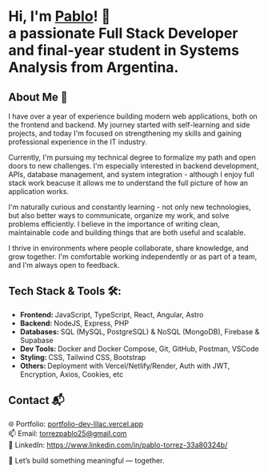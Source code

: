 # Hi, I'm <a href="https://www.linkedin.com/in/pablo-torrez-33a80324b/">Pablo<a/>! 👋 </br> <b>a passionate Full Stack Developer and final-year student in Systems Analysis from Argentina. </b>

## About Me 🚀
I have over a year of experience building modern web applications, both on the frontend and backend. My journey started with self-learning and side projects, and today I'm focused on strengthening my skills and gaining professional experience in the IT industry.

Currently, I'm pursuing my technical degree to formalize my path and open doors to new challenges. I'm especially interested in backend development, APIs, database management, and system integration - although I enjoy full stack work beacuse it allows me to understand the full picture of how an application works.

I'm naturally curious and constantly learning - not only new technologies, but also better ways to communicate, organize my work, and solve problems efficiently. I believe in the importance of writing clean, maintainable code and building things that are both useful and scalable. 

I thrive in environments where people collaborate, share knowledge, and grow together. I'm comfortable working independently or as part of a team, and I'm always open to feedback.

## Tech Stack & Tools 🛠️:
- <b>Frontend: </b> JavaScript, TypeScript, React, Angular, Astro
- <b>Backend: </b> NodeJS, Express, PHP
- <b>Databases: </b> SQL (MySQL, PostgreSQL) & NoSQL (MongoDB), Firebase & Supabase
- <b>Dev Tools: </b> Docker and Docker Compose, Git, GitHub, Postman, VSCode
- <b>Styling: </b> CSS, Tailwind CSS, Bootstrap
- <b>Others: </b> Deployment with Vercel/Netlify/Render, Auth with JWT, Encryption, Axios, Cookies, etc

## Contact 📬
🌐 Portfolio: [portfolio-dev-lilac.vercel.app](https://portfolio-dev-lilac.vercel.app)  
📫 Email: torrezpablo25@gmail.com  
🔗 LinkedIn: https://www.linkedin.com/in/pablo-torrez-33a80324b/

🚀 Let’s build something meaningful — together.
